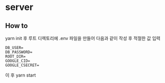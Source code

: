 # server

## How to
yarn init 후 루트 디렉토리에 .env 파일을 만들어 다음과 같이 작성 후 적절한 값 입력

```
DB_USER=
DB_PASSWORD=
ROOT_DIR=
GOOGLE_CID=
GOOGLE_CSECRET=
```

이 후 yarn start